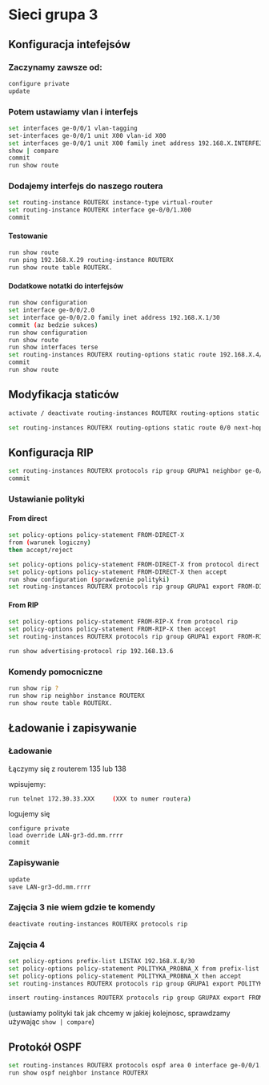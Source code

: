 # Sieci grupa 3

## Konfiguracja intefejsów

### Zaczynamy zawsze od:

```bash 
configure private
update
```
### Potem ustawiamy vlan i interfejs

```bash
set interfaces ge-0/0/1 vlan-tagging
set-interfaces ge-0/0/1 unit X00 vlan-id X00
set interfaces ge-0/0/1 unit X00 family inet address 192.168.X.INTERFEJS (np .9/30)
show | compare
commit
run show route
```

### Dodajemy interfejs do naszego routera
```bash
set routing-instance ROUTERX instance-type virtual-router
set routing-instance ROUTERX interface ge-0/0/1.X00
commit
```

#### Testowanie
```bash
run show route
run ping 192.168.X.29 routing-instance ROUTERX
run show route table ROUTERX.
```
#### Dodatkowe notatki do interfejsów
```bash
run show configuration
set interface ge-0/0/2.0
set interface ge-0/0/2.0 family inet address 192.168.X.1/30
commit (az bedzie sukces)
run show configuration
run show route
run show interfaces terse
set routing-instances ROUTERX routing-options static route 192.168.X.4/30 next-hop 193.168.X.30
commit
run show route
```
## Modyfikacja staticów

```bash
activate / deactivate routing-instances ROUTERX routing-options static

set routing-instances ROUTERX routing-options static route 0/0 next-hop 192.168.1.6
```

## Konfiguracja RIP
```bash
set routing-instances ROUTERX protocols rip group GRUPA1 neighbor ge-0/0/1.X00
commit
```

### Ustawianie polityki

#### From direct
```bash
set policy-options policy-statement FROM-DIRECT-X
from (warunek logiczny) 
then accept/reject
```

```bash
set policy-options policy-statement FROM-DIRECT-X from protocol direct
set policy-options policy-statement FROM-DIRECT-X then accept
run show configuration (sprawdzenie polityki)
set routing-instances ROUTERX protocols rip group GRUPA1 export FROM-DIRECT-X
```
#### From RIP
```bash
set policy-options policy-statement FROM-RIP-X from protocol rip
set policy-options policy-statement FROM-RIP-X then accept
set routing-instances ROUTERX protocols rip group GRUPA1 export FROM-RIP-X

run show advertising-protocol rip 192.168.13.6
```

### Komendy pomocniczne
```bash
run show rip ?
run show rip neighbor instance ROUTERX
run show route table ROUTERX.

```

## Ładowanie i zapisywanie

### Ładowanie
Łączymy się z routerem 135 lub 138

wpisujemy:

```bash
run telnet 172.30.33.XXX     (XXX to numer routera)
```

logujemy się
```
configure private
load override LAN-gr3-dd.mm.rrrr
commit
```
### Zapisywanie
```bash
update
save LAN-gr3-dd.mm.rrrr
```

### Zajęcia 3 nie wiem gdzie te komendy
```bash
deactivate routing-instances ROUTERX protocols rip
```

### Zajęcia 4
```bash
set policy-options prefix-list LISTAX 192.168.X.8/30
set policy-options policy-statement POLITYKA_PROBNA_X from prefix-list LISTA1
set policy-options policy-statement POLITYKA_PROBNA_X then accept
set routing-instances ROUTERX protocols rip group GRUPA1 export POLITYKA_PROBNA_X

insert routing-instances ROUTERX protocols rip group GRUPAX export FROM-RIP-1 before/after FROM-DIRECT-1 
```
(ustawiamy polityki tak jak chcemy w jakiej kolejnosc, sprawdzamy używając ```show | compare```)

## Protokół OSPF

```bash
set routing-instances ROUTERX protocols ospf area 0 interface ge-0/0/1.X00 potem X01 potem X05
run show ospf neighbor instance ROUTERX
```